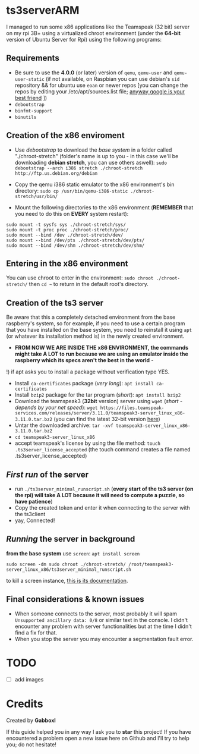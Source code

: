 # ts3serverARM
I managed to run some x86 applications like the Teamspeak (32 bit) server on my rpi 3B+ using a virtualized chroot environment (under the **64-bit** version of Ubuntu Server for Rpi) using the following programs:

## Requirements
- Be sure to use the **4.0.0** (or later) version of `qemu`, `qemu-user` and `qemu-user-static` (if not available, on Raspbian you can use debian's `sid` repository && for ubuntu use `eoan` or newer repos [you can change the repos by editing your /etc/apt/sources.list file; [anyway google is your best friend](https://google.it) ])
- `debootstrap`
- `binfmt-support`
- `binutils`

## Creation of the x86 enviroment
- Use *debootstrap* to download the *base system* in a folder called "./chroot-stretch" (folder's name is up to you - in this case we'll be downloading **debian stretch**, you can use others aswell): `sudo debootstrap --arch i386 stretch ./chroot-stretch http://ftp.us.debian.org/debian`

- Copy the qemu i386 static emulator to the x86 environment's bin directory: `sudo cp /usr/bin/qemu-i386-static ./chroot-stretch/usr/bin/`
- Mount the following directories to the x86 environment (**REMEMBER** that you need to do this on **EVERY** system restart):
```
sudo mount -t sysfs sys ./chroot-stretch/sys/
sudo mount -t proc proc ./chroot-stretch/proc/
sudo mount --bind /dev ./chroot-stretch/dev/
sudo mount --bind /dev/pts ./chroot-stretch/dev/pts/
sudo mount --bind /dev/shm ./chroot-stretch/dev/shm/
```

## Entering in the x86 environment
You can use chroot to enter in the environment: `sudo chroot ./chroot-stretch/`
 then `cd ~` to return in the default root's directory.

## Creation of the ts3 server
Be aware that this a completely detached environment from the base raspberry's system, so for example, if you need to use a certain program that you have installed on the base system, you need to reinstall it using `apt` (or whatever its installation method is) in the newly created environment.

- **FROM NOW WE ARE INSIDE THE x86 ENVIRONMENT, the commands might take A LOT to run because we are using an emulator inside the raspberry which its specs aren't the best in the world** - 

!) if apt asks you to install a package without verification type YES.

- Install `ca-certificates` package (*very long*): `apt install ca-certificates`
- Install `bzip2` package for the tar program (*short*): `apt install bzip2`
- Download the teamspeak3 (**32bit** version) server using `wget` (*short - depends by your net speed*): `wget https://files.teamspeak-services.com/releases/server/3.11.0/teamspeak3-server_linux_x86-3.11.0.tar.bz2` (you can find the latest 32-bit version [here](https://teamspeak.com/en/downloads/#server))
- Untar the downloaded archive: `tar -xvf teamspeak3-server_linux_x86-3.11.0.tar.bz2`
- `cd teamspeak3-server_linux_x86`
- accept teamspeak's license by using the file method: `touch .ts3server_license_accepted` (the touch command creates a file named .ts3server_license_accepted)

## *First run* of the server
- run `./ts3server_minimal_runscript.sh` (**every start of the ts3 server (on the rpi) will take A LOT because it will need to compute a puzzle, so have patience**)
- Copy the created token and enter it when connecting to the server with the ts3client
- yay, Connected!

## *Running* the server in background
**from the base system**
use `screen`: `apt install screen`

`sudo screen -dm sudo chroot ./chroot-stretch/ /root/teamspeak3-server_linux_x86/ts3server_minimal_runscript.sh`

to kill a screen instance, [this is its documentation](https://www.gnu.org/software/screen/manual/screen.html).

## Final considerations & known issues
- When someone connects to the server, most probably it will spam `Unsupported ancillary data: 0/8` or similar text in the console. I didn't encounter any problem with server functionalities but at the time I didn't find a fix for that.
- When you stop the server you may encounter a segmentation fault error.

# TODO
- [ ] add images


# Credits
Created by **Gabboxl**

If this guide helped you in any way I ask you to **star** this project!
If you have encountered a problem open a new issue here on Github and I'll try to help you; do not hesitate!
